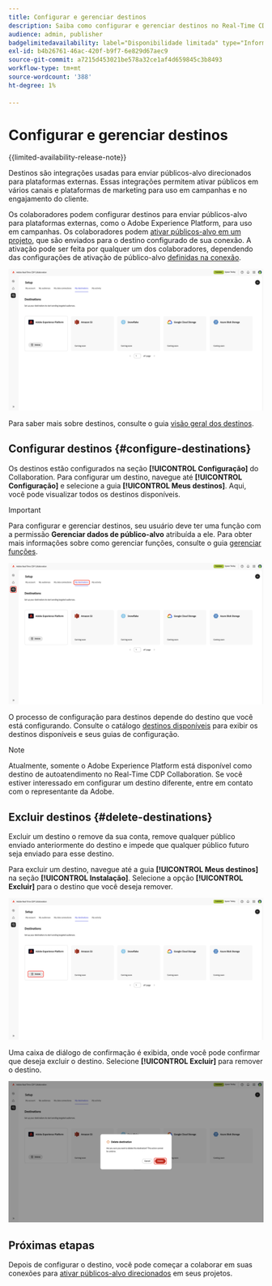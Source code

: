 ```yaml
---
title: Configurar e gerenciar destinos
description: Saiba como configurar e gerenciar destinos no Real-Time CDP Collaboration.
audience: admin, publisher
badgelimitedavailability: label="Disponibilidade limitada" type="Informative" url="https://helpx.adobe.com/legal/product-descriptions/real-time-customer-data-platform-collaboration.html newtab=true"
exl-id: b4b26761-46ac-420f-b9f7-6e829d67aec9
source-git-commit: a7215d453021be578a32ce1af4d659845c3b8493
workflow-type: tm+mt
source-wordcount: '388'
ht-degree: 1%

---
```


# Configurar e gerenciar destinos

{{limited-availability-release-note}}

Destinos são integrações usadas para enviar públicos-alvo direcionados para plataformas externas. Essas integrações permitem ativar públicos em vários canais e plataformas de marketing para uso em campanhas e no engajamento do cliente.

Os colaboradores podem configurar destinos para enviar públicos-alvo para plataformas externas, como o Adobe Experience Platform, para uso em campanhas. Os colaboradores podem [ativar públicos-alvo em um projeto](../collaborate/activate.md), que são enviados para o destino configurado de sua conexão. A ativação pode ser feita por qualquer um dos colaboradores, dependendo das configurações de ativação de público-alvo [definidas na conexão](/help/guide/connect/establishing-connections.md#configure-connection-settings).

![A guia Meus destinos no espaço de trabalho da Instalação mostrando um destino ativo do Adobe Experience Platform.](/help/assets/setup/manage-destinations/my-destinations-overview.png)

Para saber mais sobre destinos, consulte o guia [visão geral dos destinos](../destinations/overview.md).

## Configurar destinos {#configure-destinations}

Os destinos estão configurados na seção **[!UICONTROL Configuração]** do Collaboration. Para configurar um destino, navegue até **[!UICONTROL Configuração]** e selecione a guia **[!UICONTROL Meus destinos]**. Aqui, você pode visualizar todos os destinos disponíveis.

>[!IMPORTANT]
>
>Para configurar e gerenciar destinos, seu usuário deve ter uma função com a permissão **Gerenciar dados de público-alvo** atribuída a ele. Para obter mais informações sobre como gerenciar funções, consulte o guia [gerenciar funções](../permissions/manage-roles.md).

![A guia Meus destinos no espaço de trabalho da Instalação mostrando os destinos disponíveis.](/help/assets/setup/manage-destinations/my-destinations.png)

O processo de configuração para destinos depende do destino que você está configurando. Consulte o catálogo [destinos disponíveis](../destinations/overview.md#available-destinations) para exibir os destinos disponíveis e seus guias de configuração.

>[!NOTE]
>
>Atualmente, somente o Adobe Experience Platform está disponível como destino de autoatendimento no Real-Time CDP Collaboration. Se você estiver interessado em configurar um destino diferente, entre em contato com o representante da Adobe.

## Excluir destinos {#delete-destinations}

Excluir um destino o remove da sua conta, remove qualquer público enviado anteriormente do destino e impede que qualquer público futuro seja enviado para esse destino.

Para excluir um destino, navegue até a guia **[!UICONTROL Meus destinos]** na seção **[!UICONTROL Instalação]**. Selecione a opção **[!UICONTROL Excluir]** para o destino que você deseja remover.

![O espaço de trabalho Meus destinos com a opção Excluir realçada para o destino do Adobe Experience Platform.](/help/assets/setup/manage-destinations/delete-destination.png)

Uma caixa de diálogo de confirmação é exibida, onde você pode confirmar que deseja excluir o destino. Selecione **[!UICONTROL Excluir]** para remover o destino.

![A caixa de diálogo Excluir destino com a opção Excluir foi realçada.](/help/assets/setup/manage-destinations/delete-destination-confirmation.png)

## Próximas etapas

Depois de configurar o destino, você pode começar a colaborar em suas conexões para [ativar públicos-alvo direcionados](../collaborate/activate.md) em seus projetos.
